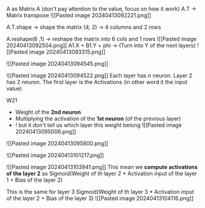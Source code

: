 A as Matrix A 
(don't pay attention to the value, focus on how it work)
 A.T -> Matrix transpose
 ![[Pasted image 20240413092221.png]]

A.T.shape -> shape the matrix
(4, 2) -> 4 columns and 2 rows

A.reshape(6 ,1) -> reshape the matrix into 6 cols and 1 rows
![[Pasted image 20240413092504.png]]
A1.X + B1.Y + phi -> (Turn into Y of the next layers)
![[Pasted image 20240413093315.png]]

![[Pasted image 20240413094545.png]]

![[Pasted image 20240413094522.png]]
Each layer has n neuron. Layer 2 has 2 neuron.
The first layer is the Activations (in other word it the input value)

W21
+ Weight of the **2nd neuron**
+ Multiplying the activation of the **1st neuron** (of the previous layer)
+ ! but it don't tell us which layer this weight belong
![[Pasted image 20240413095006.png]]

![[Pasted image 20240413095800.png]]

![[Pasted image 20240413101217.png]]

![[Pasted image 20240413103941.png]]
This mean we **compute activations of the layer 2** as 
Sigmoid(Weight of th layer 2 * Activation input of the layer 1 + Bias of the layer 2)

This is the same for layer 3
Sigmoid(Weight of th layer 3 * Activation input of the layer 2 + Bias of the layer 3) 
![[Pasted image 20240413104116.png]]
